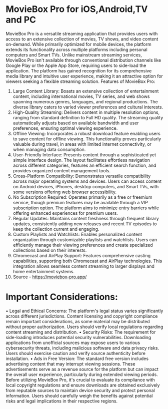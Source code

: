 # MovieBox Pro for iOS,Android,TV and PC
MovieBox Pro is a versatile streaming application that provides users with access to an extensive collection of movies, TV shows, and video content on-demand. While primarily optimized for mobile devices, the platform extends its functionality across multiple platforms including personal computers and Smart TVs. Unlike mainstream streaming services, MovieBox Pro isn't available through conventional distribution channels like Google Play or the Apple App Store, requiring users to side-load the application. The platform has gained recognition for its comprehensive media library and intuitive user experience, making it an attractive option for viewers seeking a flexible streaming solution.
Features of MovieBox Pro:
1.	Large Content Library: Boasts an extensive collection of entertainment content, including international movies, TV series, and web shows spanning numerous genres, languages, and regional productions. The diverse library caters to varied viewer preferences and cultural interests.
2.	High-Quality Streaming: Delivers content in multiple resolution options, ranging from standard definition to Full HD quality. The streaming quality automatically adjusts based on available bandwidth and user preferences, ensuring optimal viewing experience.
3.	Offline Viewing: Incorporates a robust download feature enabling users to save content for offline viewing. This functionality proves particularly valuable during travel, in areas with limited internet connectivity, or when managing data consumption.
4.	User-Friendly Interface: Presents content through a sophisticated yet simple interface design. The layout facilitates effortless navigation across different categories, features an efficient search function, and provides organized content management tools.
5.	Cross-Platform Compatibility: Demonstrates versatile compatibility across major operating systems and devices. Users can access content on Android devices, iPhones, desktop computers, and Smart TVs, with some versions offering web browser accessibility.
6.	No Subscription Required: Operates primarily as a free or freemium service, though premium features may be available through a VIP subscription option. The platform aims to minimize entry barriers while offering enhanced experiences for premium users.
7.	Regular Updates: Maintains content freshness through frequent library updates, consistently adding new releases and recent TV episodes to keep the collection current and engaging.
8.	Custom Playlists and Watchlists: Enables personalized content organization through customizable playlists and watchlists. Users can efficiently manage their viewing preferences and create specialized collections based on their interests.
9.	Chromecast and AirPlay Support: Features comprehensive casting capabilities, supporting both Chromecast and AirPlay technologies. This integration allows seamless content streaming to larger displays and home entertainment systems.
10.	Source - https://moviebox-pro.app/
# Important Considerations:
•	Legal and Ethical Concerns: The platform's legal status varies significantly across different jurisdictions. Content licensing and copyright compliance remain important considerations, as some material may be distributed without proper authorization. Users should verify local regulations regarding content streaming and distribution.
•	Security Risks: The requirement for side-loading introduces potential security vulnerabilities. Downloading applications from unofficial sources may expose users to various cybersecurity threats, including malicious software and data privacy risks. Users should exercise caution and verify source authenticity before installation.
•	Ads in Free Version: The standard free version includes advertising content that may interrupt viewing sessions. These advertisements serve as a revenue source for the platform but can impact the overall user experience, particularly during extended viewing periods.
Before utilizing MovieBox Pro, it's crucial to evaluate its compliance with local copyright regulations and ensure downloads are obtained exclusively from reputable sources to maintain device security and protect personal information. Users should carefully weigh the benefits against potential risks and legal implications in their respective regions.
